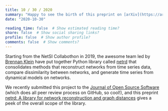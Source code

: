 ```yaml
---
title: 10 / 30 / 2020
summary: "Happy to see the birth of this preprint on [arXiv](https://arxiv.org/abs/2010.16019) about the [netrd](https://github.com/netsiphd/netrd) Python library and huge thanks to the team!"
date: "2020-10-30"

reading_time: false  # Show estimated reading time?
share: false  # Show social sharing links?
profile: false  # Show author profile?
comments: false  # Show comments?
---
```


Starting from the NetSI Collabothon in 2019, the awesome team led by [Brennan Klein](https://www.jkbrennan.com/) have put together Python library called [netrd](https://github.com/netsiphd/netrd) that consolidates methods that reconstruct networks from time series data, compare dissimilarity between networks, and generate time series from dynamical models on networks.

We recently submitted this project to the [Journal of Open Source Software](https://joss.theoj.org/) (which does all peer review process on GitHub, so cool!), and this preprint [netrd: A library for network reconstruction and graph distances](https://arxiv.org/abs/2010.16019) gives a peek of the overall scope of the library.
 
